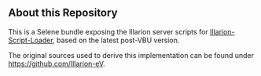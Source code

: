 ## About this Repository

This is a Selene bundle exposing the Illarion server scripts for [Illarion-Script-Loader](https://github.com/SeleneWorlds/Illarion-Script-Loader), based on the latest post-VBU version.

The original sources used to derive this implementation can be found under https://github.com/Illarion-eV.